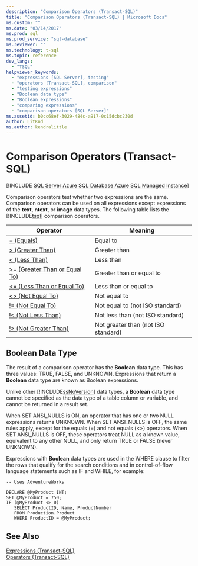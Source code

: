 ```yaml
---
description: "Comparison Operators (Transact-SQL)"
title: "Comparison Operators (Transact-SQL) | Microsoft Docs"
ms.custom: ""
ms.date: "03/14/2017"
ms.prod: sql
ms.prod_service: "sql-database"
ms.reviewer: ""
ms.technology: t-sql
ms.topic: reference
dev_langs: 
  - "TSQL"
helpviewer_keywords: 
  - "expressions [SQL Server], testing"
  - "operators [Transact-SQL], comparison"
  - "testing expressions"
  - "Boolean data type"
  - "Boolean expressions"
  - "comparing expressions"
  - "comparison operators [SQL Server]"
ms.assetid: b0cc68ef-3029-484c-a917-0c15dcbc230d
author: LitKnd
ms.author: kendralittle
---
```

# Comparison Operators (Transact-SQL)
[!INCLUDE [SQL Server Azure SQL Database Azure SQL Managed Instance](../../includes/applies-to-version/sql-asdb-asdbmi.md)]

  Comparison operators test whether two expressions are the same. Comparison operators can be used on all expressions except expressions of the **text**, **ntext**, or **image** data types. The following table lists the [!INCLUDE[tsql](../../includes/tsql-md.md)] comparison operators.  
  
|Operator|Meaning|  
|--------------|-------------|  
|[= (Equals)](../../t-sql/language-elements/equals-transact-sql.md)|Equal to|  
|[> (Greater Than)](../../t-sql/language-elements/greater-than-transact-sql.md)|Greater than|  
|[< (Less Than)](../../t-sql/language-elements/less-than-transact-sql.md)|Less than|  
|[>= (Greater Than or Equal To)](../../t-sql/language-elements/greater-than-or-equal-to-transact-sql.md)|Greater than or equal to|  
|[<= (Less Than or Equal To)](../../t-sql/language-elements/less-than-or-equal-to-transact-sql.md)|Less than or equal to|  
|[<> (Not Equal To)](../../t-sql/language-elements/not-equal-to-transact-sql-traditional.md)|Not equal to|  
|[!= (Not Equal To)](../../t-sql/language-elements/not-equal-to-transact-sql-exclamation.md)|Not equal to (not ISO standard)|  
|[!< (Not Less Than)](../../t-sql/language-elements/not-less-than-transact-sql.md)|Not less than (not ISO standard)|  
|[!> (Not Greater Than)](../../t-sql/language-elements/not-greater-than-transact-sql.md)|Not greater than (not ISO standard)|  
  
## Boolean Data Type  
 The result of a comparison operator has the **Boolean** data type. This has three values: TRUE, FALSE, and UNKNOWN. Expressions that return a **Boolean** data type are known as Boolean expressions.  
  
 Unlike other [!INCLUDE[ssNoVersion](../../includes/ssnoversion-md.md)] data types, a **Boolean** data type cannot be specified as the data type of a table column or variable, and cannot be returned in a result set.  
  
 When SET ANSI_NULLS is ON, an operator that has one or two NULL expressions returns UNKNOWN. When SET ANSI_NULLS is OFF, the same rules apply, except for the equals (=) and not equals (<>) operators. When SET ANSI_NULLS is OFF, these operators treat NULL as a known value, equivalent to any other NULL, and only return TRUE or FALSE (never UNKNOWN).  
  
 Expressions with **Boolean** data types are used in the WHERE clause to filter the rows that qualify for the search conditions and in control-of-flow language statements such as IF and WHILE, for example:  
  
```syntaxsql  
-- Uses AdventureWorks  
  
DECLARE @MyProduct INT;  
SET @MyProduct = 750;  
IF (@MyProduct <> 0)  
   SELECT ProductID, Name, ProductNumber  
   FROM Production.Product  
   WHERE ProductID = @MyProduct;  
```  
  
## See Also  
 [Expressions &#40;Transact-SQL&#41;](../../t-sql/language-elements/expressions-transact-sql.md)  
 [Operators &#40;Transact-SQL&#41;](../../t-sql/language-elements/operators-transact-sql.md)  
  
  
